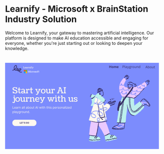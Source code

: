 # Learnify - Microsoft x BrainStation Industry Solution 

Welcome to Learnify, your gateway to mastering artificial intelligence. Our platform is designed to make AI education accessible and engaging for everyone, whether you're just starting out or looking to deepen your knowledge.


#
![Learnify landing page](src/assets/images/Learnify.png)